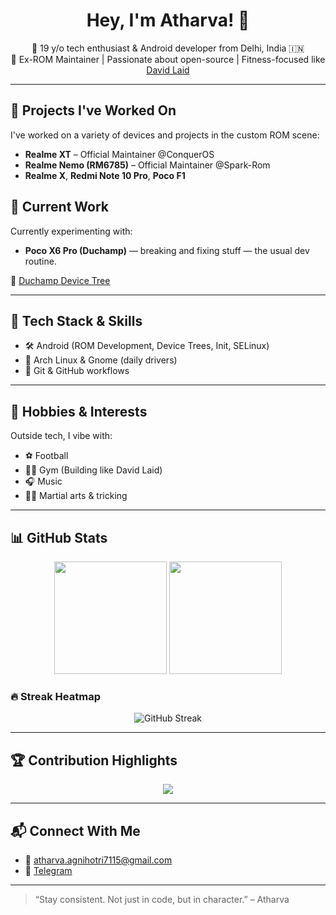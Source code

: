 <h1 align="center">Hey, I'm Atharva! 👋</h1>

<p align="center">
  🧠 19 y/o tech enthusiast & Android developer from Delhi, India 🇮🇳 <br>
  📱 Ex-ROM Maintainer | Passionate about open-source | Fitness-focused like <a href="https://www.instagram.com/davidlaid/">David Laid</a>
</p>

---

## 🔧 Projects I've Worked On

I've worked on a variety of devices and projects in the custom ROM scene:

- **Realme XT** – Official Maintainer @ConquerOS  
- **Realme Nemo (RM6785)** – Official Maintainer @Spark-Rom
- **Realme X**, **Redmi Note 10 Pro**, **Poco F1**

## 🚧 Current Work

Currently experimenting with:
- **Poco X6 Pro (Duchamp)** — breaking and fixing stuff — the usual dev routine.

🔗 [Duchamp Device Tree](https://github.com/Atharva-Agnihotri7115/device_xiaomi_duchamp)

---

## 🧰 Tech Stack & Skills

- 🛠️ Android (ROM Development, Device Trees, Init, SELinux)
- 🐧 Arch Linux & Gnome (daily drivers)
- 🔀 Git & GitHub workflows

---

## 💬 Hobbies & Interests

Outside tech, I vibe with:
- ⚽ Football  
- 🏋️‍♂️ Gym (Building like David Laid)  
- 🎧 Music  
- 🤸‍♂️ Martial arts & tricking

---

## 📊 GitHub Stats

<p align="center">
  <img src="https://github-readme-stats.vercel.app/api?username=Atharva-Agnihotri7115&show_icons=true&theme=tokyonight" height="180"/>
  <img src="https://github-readme-stats.vercel.app/api/top-langs/?username=Atharva-Agnihotri7115&layout=compact&theme=tokyonight" height="180"/>
</p>

### 🔥 Streak Heatmap

<p align="center">
  <img src="https://streak-stats.demolab.com?user=Atharva-Agnihotri7115&theme=tokyonight&hide_border=true" alt="GitHub Streak"/>
</p>

---

## 🏆 Contribution Highlights

<p align="center">
  <img src="https://github-profile-trophy.vercel.app/?username=Atharva-Agnihotri7115&theme=tokyonight&column=4&margin-w=15&margin-h=15" />
</p>

---

## 📬 Connect With Me

- 📧 [atharva.agnihotri7115@gmail.com](mailto:atharva.agnihotri7115@gmail.com)  
- 💬 [Telegram](https://t.me/zyzzbrahhhh)

---

> “Stay consistent. Not just in code, but in character.” – Atharva
